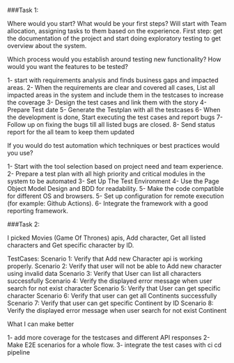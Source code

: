 ###Task 1:

Where would you start? What would be your first steps?
  Will start with Team allocation, assigning tasks to them based on the experience.
  First step: get the documentation of the project and start doing exploratory testing to get overview about the system. 


Which process would you establish around testing new functionality? How would you want the features to be tested?

 1- start with requirements analysis and finds business gaps and impacted areas.
 2- When the requirements are clear and covered all cases, List all impacted areas in the system and include them in the testcases to increase the coverage
 3- Design the test cases and link them with the story
 4- Prepare Test date
 5- Generate the Testplan with all the testcases
 6- When the development is done, Start executing the test cases and report bugs
 7- Follow up on fixing the bugs till all listed bugs are closed.
 8- Send status report for the all team to keep them updated 

If you would do test automation which techniques or best practices would you use?

1- Start with the tool selection based on project need and team experience.
2- Prepare a test plan with all high priority and critical modules in the system to be automated
3- Set Up The Test Environment
4- Use the Page Object Model Design and BDD for readability.
5- Make the code compatible for different OS and browsers.
5- Set up configuration for remote execution (for example: Github Actions).
6- Integrate the framework with a good reporting framework.



###Task 2:

I picked Movies (Game Of Thrones) apis, Add character, Get all listed characters and Get specific character by ID. 

TestCases: 
Scenario 1: Verify that Add new Character api is working properly.
Scenario 2: Verify that user will not be able to Add new character using invalid data 
Scenario 3: Verify that User can list all characters successfully
Scenario 4: Verify the displayed error message when user search for not exist character
Scenario 5: Verify that User can get specific character
Scenario 6: Verify that user can get all Continents successfully
Scenario 7: Verify that user can get specific Continent by ID
Scenario 8: Verify the displayed error message when user search for not exist Continent

What I can make better

1- add more coverage for the testcases and different API responses
2- Make E2E scenarios for a whole flow.
3- integrate the test cases with ci cd pipeline